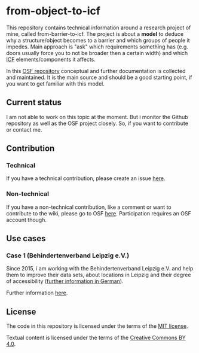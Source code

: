 # from-object-to-icf

This repository contains technical information around a research project of mine, called from-barrier-to-icf. The project is about a **model** to deduce why a structure/object becomes to a barrier and which groups of people it impedes. Main approach is "ask" which requirements something has (e.g. doors usually force you to not be broader then a certain width) and which [ICF](http://www.who.int/classifications/icf/en/) elements/components it affects.

In this [OSF repository](https://osf.io/dqtjs) conceptual and further documentation is collected and maintained. It is the main source and should be a good starting point, if you want to get familiar with this model.

## Current status

I am not able to work on this topic at the moment. But i monitor the Github repository as well as the OSF project closely. So, if you want to contribute or contact me.

## Contribution

### Technical

If you have a technical contribution, please create an issue [here](https://github.com/k00ni/from-object-to-icf/issues).

### Non-technical

If you have a non-technical contribution, like a comment or want to contribute to the wiki, please go to OSF [here](https://osf.io/dqtjs). Participation requires an OSF account though. 

## Use cases

### Case 1 (Behindertenverband Leipzig e.V.)

Since 2015, i am working with the Behindertenverband Leipzig e.V. and help them to improve their data sets, about locations in Leipzig and their degree of accessibility ([further information in German](https://www.leds-projekt.de/de/aktuelles/2016/zusammenarbeit-mit-behindertenverband.html)).

Further information [here](https://github.com/k00ni/from-object-to-icf/tree/master/usecase1-bvl).

## License

The code in this repository is licensed under the terms of the [MIT license](https://choosealicense.com/licenses/mit/).

Textual content is licensed under the terms of the [Creative Commons BY 4.0](https://creativecommons.org/licenses/by/4.0/).
